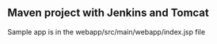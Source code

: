 ## Maven project with Jenkins and Tomcat
Sample app is in the webapp/src/main/webapp/index.jsp file
